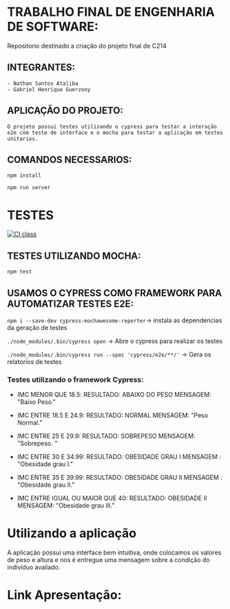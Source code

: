 # TRABALHO FINAL DE ENGENHARIA DE SOFTWARE:
Repositorio destinado a criação do projeto final de C214

## INTEGRANTES:
    - Nathan Santos Ataliba
    - Gabriel Henrique Guerzony

## APLICAÇÃO DO PROJETO:
    O projeto possui testes utilizando o cypress para testar a interação e2e com teste de interface e o mocha para testar a aplicação em testes unitarios.

## COMANDOS NECESSARIOS:
```npm install```

```npm run server```

# TESTES

[![CI class](https://github.com/NathanAtaliba/C214-PROJECT-V2/actions/workflows/ci.yml/badge.svg)](https://github.com/NathanAtaliba/C214-PROJECT-V2/actions/workflows/ci.yml)

## TESTES UTILIZANDO MOCHA: 

```npm test```

## USAMOS O CYPRESS COMO FRAMEWORK PARA AUTOMATIZAR TESTES E2E:

```npm i --save-dev cypress-mochawesome-reporter```-> instala as dependencias da geração de testes

```./node_modules/.bin/cypress open``` -> Abre o cypress para realizar os testes

```./node_modules/.bin/cypress run --spec 'cypress/e2e/**/'```  -> Gera os relatorios de testes


###  Testes utilizando o framework Cypress:

- IMC MENOR QUE 18.5: RESULTADO: ABAIXO DO PESO MENSAGEM: "Baixo Peso."

- IMC ENTRE 18.5 E 24.9: RESULTADO: NORMAL MENSAGEM: "Peso Normal."

- IMC ENTRE 25 E 29.9: RESULTADO: SOBREPESO MENSAGEM: "Sobrepeso. "

- IMC ENTRE 30 E 34.99: RESULTADO: OBESIDADE GRAU I MENSAGEM : "Obesidade grau I."

- IMC ENTRE 35 E 39.99: RESULTADO: OBESIDADE GRAU II MENSAGEM : "Obesidade grau II."

- IMC ENTRE IGUAL OU MAIOR QUE 40: RESULTADO: OBESIDADE II MENSAGEM: "Obesidade grau III."

# Utilizando a aplicação

A aplicação possui uma interface bem intuitiva, onde colocamos os valores de peso e altura e nos é entregue uma mensagem sobre a condição do indivíduo avaliado.

# Link Apresentação:




